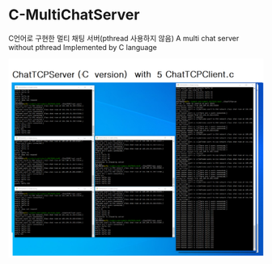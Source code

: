 # C-MultiChatServer
C언어로 구현한 멀티 채팅 서버(pthread 사용하지 않음) A multi chat server without pthread Implemented by C language

![screenshot](./sample.png)
